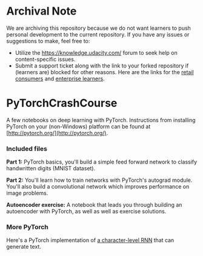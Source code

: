# Archival Note
We are archiving this repository because we do not want learners to push personal development to the current repository. If you have any issues or suggestions to make, feel free to:
- Utilize the https://knowledge.udacity.com/ forum to seek help on content-specific issues.
- Submit a support ticket along with the link to your forked repository if (learners are) blocked for other reasons. Here are the links for the [retail consumers](https://udacity.zendesk.com/hc/en-us/requests/new) and [enterprise learners](https://udacityenterprise.zendesk.com/hc/en-us/requests/new?ticket_form_id=360000279131). 

# PyTorchCrashCourse

A few notebooks on deep learning with PyTorch. Instructions from installing PyTorch on your (non-Windows) platform can be found at [http://pytorch.org/](http://pytorch.org/).

### Included files

**Part 1:** PyTorch basics, you'll build a simple feed forward network to classify handwritten digits (MNIST dataset).

**Part 2:** You'll learn how to train networks with PyTorch's autograd module. You'll also build a convolutional network which improves performance on image problems.

**Autoencoder exercise:** A notebook that leads you through building an autoencoder with PyTorch, as well as well as exercise solutions.



### More PyTorch

Here's a PyTorch implementation of [a character-level RNN](https://github.com/mcleonard/pytorch-charRNN) that can generate text.
